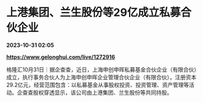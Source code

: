 # 上港集团、兰生股份等29亿成立私募合伙企业

**2023-10-31 02:05**

**https://www.gelonghui.com/live/1272916**

格隆汇10月31日｜据企查查，近日，上海申创申晖私募基金合伙企业（有限合伙）成立，执行事务合伙人为上海申创申晖企业管理合伙企业（有限合伙），注册资本29.2亿元，经营范围包含：以私募基金从事股权投资、投资管理、资产管理等活动。企查查股权穿透显示，该公司由上港集团、兰生股份等共同持股。